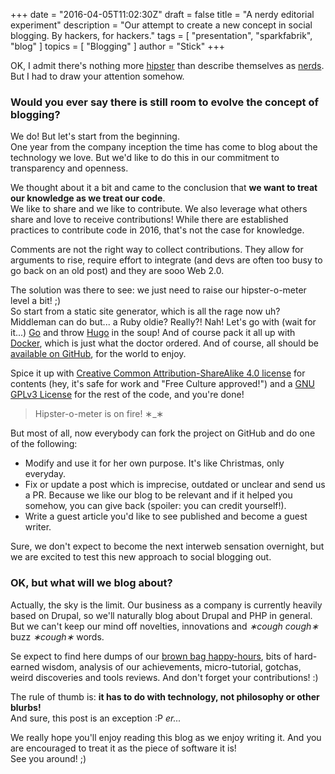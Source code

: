 +++
date = "2016-04-05T11:02:30Z"
draft = false
title = "A nerdy editorial experiment"
description = "Our attempt to create a new concept in social blogging. By hackers, for hackers."
tags        = [ "presentation", "sparkfabrik", "blog"  ]
topics      = [ "Blogging" ]
author = "Stick"
+++

OK, I admit there's nothing more [hipster](/img/hipster.png) than describe themselves as [nerds](/img/nerd.png). But I had to draw your attention somehow.

### Would you ever say there is still room to evolve the concept of blogging?

We do! But let's start from the beginning.  
One year from the company inception the time has come to blog about the technology we love. But we'd like to do this in  our commitment to transparency and openness.

We thought about it a bit and came to the conclusion that **we want to treat our knowledge as we treat our code**.  
We like to share and we like to contribute. We also leverage what others share and love to receive contributions! While there are established practices to contribute code in 2016, that's not the case for knowledge.

Comments are not the right way to collect contributions. They allow for arguments to rise, require effort to integrate (and devs are often too busy to go back on an old post) and they are sooo Web 2.0.

The solution was there to see: we just need to raise our hipster-o-meter level a bit! ;)  
So start from a static site generator, which is all the rage now uh? Middleman can do but... a Ruby oldie? Really?! Nah! Let's go with (wait for it...) [Go](http://golang.org) and throw [Hugo](https://gohugo.io) in the soup! And of course pack it all up with [Docker](https://www.docker.com/), which is just what the doctor ordered. And of course, all should be [available on GitHub](https://github.com/sparkfabrik/sparkfabrik.github.com), for the world to enjoy.

Spice it up with [Creative Common Attribution-ShareAlike 4.0 license](http://creativecommons.org/licenses/by-sa/4.0/) for contents (hey, it's safe for work and "Free Culture approved!") and a [GNU GPLv3 License](http://choosealicense.com/licenses/gpl-3.0/) for the rest of the code, and you're done!

> Hipster-o-meter is on fire! &lowast;_&lowast;

But most of all, now everybody can fork the project on GitHub and do one of the following:

* Modify and use it for her own purpose. It's like Christmas, only everyday.
* Fix or update a post which is imprecise, outdated or unclear and send us a PR. Because we like our blog to be relevant and if it helped you somehow, you can give back (spoiler: you can credit yourself!).
* Write a guest article you'd like to see published and become a guest writer.

Sure, we don't expect to become the next interweb sensation overnight, but we are excited to test this new approach to social blogging out.

### OK, but what will we blog about?

Actually, the sky is the limit. Our business as a company is currently heavily based on Drupal, so we'll naturally blog about Drupal and PHP in general. But we can't keep our mind off novelties, innovations and _&lowast;cough cough&lowast;_ buzz _&lowast;cough&lowast;_ words.

Se expect to find here dumps of our [brown bag happy-hours](http://humanresources.about.com/od/trainingtransfer/g/brown-bag-lunch.htm), bits of hard-earned wisdom, analysis of our achievements, micro-tutorial, gotchas, weird discoveries and tools reviews. And don't forget your contributions! :)

The rule of thumb is: **it has to do with technology, not philosophy or other blurbs!**  
And sure, this post is an exception :P *er...*

We really hope you'll enjoy reading this blog as we enjoy writing it. And you are encouraged to treat it as the piece of software it is!  
See you around! ;)
